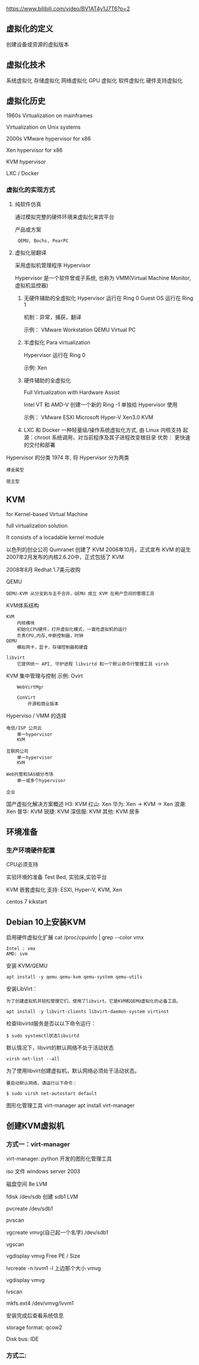 
https://www.bilibili.com/video/BV1AT4y1J7T6?p=2

## 虚拟化的定义

创建设备或资源的虚拟版本

##  虚拟化技术

系统虚拟化
存储虚拟化
网络虚拟化
GPU 虚拟化
软件虚拟化
硬件支持虚拟化

## 虚拟化历史

1960s Virtualization on mainframes

Virtualization on Unix systems

2000s VMware hypervisor for x86

Xen hypervisor for x86

KVM hypervisor

LXC / Docker

### 虚拟化的实现方式

1. 纯软件仿真

    通过模拟完整的硬件环境来虚拟化来宾平台

    产品或方案

        QEMU, Bochs, PearPC

1. 虚拟化层翻译

    采用虚拟机管理程序 Hypervisor

    Hypervisor 是一个软件曾或子系统, 也称为 VMM(Virtual Machine Monitor, 虚拟机监控器)

    1. 无硬件辅助的全虚拟化
        Hypervisor 运行在 Ring 0
        Guest OS 运行在 Ring 1

        机制：异常，捕获，翻译

        示例：
            VMware Workstation
            QEMU
            Virtual PC

    1.  半虚拟化 Para virtualization

        Hypervisor 运行在 Ring 0

        示例:
            Xen
    
    1. 硬件辅助的全虚拟化

        Full Virtualization with Hardware Assist

        Intel VT 和 AMD-V 创建一个新的 Ring -1  单独给 Hypervisor 使用

        示例：
            VMware ESXI
            Microsoft Hyper-V
            Xen3.0
            KVM

    1. LXC 和 Docker
        一种轻量级/操作系统虚拟化方式, 由 Linux 内核支持
        起源：chroot 系统调用，对当前程序及其子进程改变根目录
        优势：
            更快速的交付和部署


Hypervisor 的分类
    1974 年, 将 Hypervisor 分为两类

    裸金属型

    宿主型


## KVM

for Kernel-based Virtual Machine 

full virtualization solution 

It consists of a locadable kernel module


以色列的创业公司 Qumranet 创建了 KVM
2006年10月，正式宣布 KVM 的诞生
2007年2月发布的内核2.6.20中，正式包括了 KVM

2008年8月 Redhat 1.7美元收购

QEMU
    
    QEMU-KVM 从分支到与主干合并，QEMU 成立 KVM 在用户空间的管理工具


KVM体系结构

    KVM
        内核模块
        初始化CPU硬件，打开虚拟化模式，一直吃虚拟机的运行
        负责CPU,内存,中断控制器，时钟
    QEMU
        模拟网卡，显卡，存储控制器和硬盘

    libvirt
        它提供统一 API, 守护进程 libvirtd 和一个默认命令行管理工具 virsh


KVM 集中管理与控制
    示例:
        Ovirt

        WebVirtMgr

        ConVirt
            开源和商业版本

Hyperviso / VMM 的选择

    电信/ISP 公共云
        单一hypervisor
        KVM

    互联网公司
        单一hypervisor
        KVM

    Web托管和SAS细分市场
        单一或多个hypervisor

    企业

国产虚拟化解决方案概述
    H3: KVM
    红山: Xen
    华为: Xen -> KVM -> Xen
    浪潮: Xen
    普华: KVM
    锐捷: KVM
    深信服: KVM
    其他: KVM 居多

## 环境准备

### 生产环境硬件配置

CPU必须支持

实验环境的准备 Test Bed, 实验床,实验平台

KVM 嵌套虚拟化
    支持: ESXI, Hyper-V, KVM, Xen


centos 7 kikstart 


## Debian 10上安装KVM

启用硬件虚拟化扩展
    cat /proc/cpuinfo | grep --color vmx

    Intel : vmx
    AMD: svm

安装 KVM/QEMU

    apt install -y qemu qemu-kvm qemu-system qemu-utils

安装LibVirt：

    为了创建虚拟机并轻松管理它们，使用了libvirt。它是KVM和QEMU虚拟化的必备工具。

    apt install -y libvirt-clients libvirt-daemon-system virtinst

检查libvirtd服务是否以以下命令运行：

    $ sudo systemctl状态libvirtd

默认情况下，libvirt的默认网络不处于活动状态

    virsh net-list --all

为了使用libvirt创建虚拟机，默认网络必须处于活动状态。

    要启动默认网络，请运行以下命令：

    $ sudo virsh net-autostart default

图形化管理工具 virt-manager
    apt install virt-manager


## 创建KVM虚拟机

### 方式一：virt-manager

virt-manager: python 开发的图形化管理工具

iso 文件
    windows server 2003

磁盘空间
    8e LVM


fdisk /dev/sdb
    创建 sdb1 LVM

pvcreate /dev/sdb1

pvscan

vgcreate vmvg(自己起一个名字) /dev/sdb1

vgscan

vgdisplay vmvg
    Free PE / Size

lvcreate -n lvvm1 -l 上边那个大小 vmvg

vgdisplay vmvg

lvscan

mkfs.ext4 /dev/vmvg/lvvm1


安装完成后查看系统信息

storage format: qcow2

Disk bus: IDE


### 方式二: 

